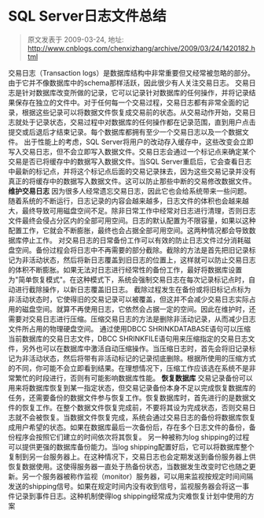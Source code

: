 # SQL Server日志文件总结 
> 原文发表于 2009-03-24, 地址: http://www.cnblogs.com/chenxizhang/archive/2009/03/24/1420182.html 


交易日志（Transaction logs）是数据库结构中非常重要但又经常被忽略的部分。由于它并不像数据库中的schema那样活跃，因此很少有人关注交易日志。 交易日志是针对数据库改变所做的记录，它可以记录针对数据库的任何操作，并将记录结果保存在独立的文件中。对于任何每一个交易过程，交易日志都有非常全面的记录，根据这些记录可以将数据文件恢复成交易前的状态。从交易动作开始，交易日志就处于记录状态，交易过程中对数据库的任何操作都在记录范围，直到用户点击提交或后退后才结束记录。每个数据库都拥有至少一个交易日志以及一个数据文件。 出于性能上的考虑，SQL Server将用户的改动存入缓存中，这些改变会立即写入交易日志，但不会立即写入数据文件。交易日志会通过一个标记点来确定某个交易是否已将缓存中的数据写入数据文件。当SQL Server重启后，它会查看日志中最新的标记点，并将这个标记点后面的交易记录抹去，因为这些交易记录并没有真正的将缓存中的数据写入数据文件。这可以防止那些中断的交易修改数据文件。 **维护交易日志** 因为很多人经常遗忘交易日志，因此它也会给系统带来一些问题。随着系统的不断运行，日志记录的内容会越来越多，日志文件的体积也会越来越大，最终导致可用磁盘空间不足。除非日常工作中经常对日志进行清理，否则日志文件最终会侵占分区内的全部可用空间。日志的默认配置为不限容量，如果以这种配置工作，它就会不断膨胀，最终也会占据全部可用空间。这两种情况都会导致数据库停止工作。 对交易日志的日常备份工作可以有效的防止日志文件过分消耗磁盘空间。备份过程会将日志中不再需要的部分截除。截除的方法是首先把旧记录标记为非活动状态，然后将新日志覆盖到旧日志的位置上，这样就可以防止交易日志的体积不断膨胀。如果无法对日志进行经常性的备份工作，最好将数据库设置为"简单恢复模式"。在这种模式下，系统会强制交易日志在每次记录标记点时，自动进行截除操作，以新日志覆盖旧日志。 截除过程发生在备份或将旧标记点标为非活动状态时，它使得旧的交易记录可以被覆盖，但这并不会减少交易日志实际占用的磁盘空间。就算不再使用日志，它依然会占据一定的空间。因此在维护时，还需要对交易日志进行压缩。压缩交易日志的方法是删除非活动记录，从而减少日志文件所占用的物理硬盘空间。 通过使用DBCC SHRINKDATABASE语句可以压缩当前数据库的交易日志文件，DBCC SHRINKFILE语句用来压缩指定的交易日志文件，另外也可以在数据库中激活自动压缩操作。当压缩日志时，首先会将旧记录标记为非活动状态，然后将带有非活动标记的记录彻底删除。根据所使用的压缩方式的不同，你可能不会立即看到结果。在理想情况下，压缩工作应该选在系统不是非常繁忙的时段进行，否则有可能影响数据库性能。 **恢复数据库** 交易记录备份可以用来将数据库恢复到某一指定状态，但交易记录备份本身不足以完成恢复数据库的任务，还需要备份的数据文件参与恢复工作。恢复数据库时，首先进行的是数据文件的恢复工作。在整个数据文件恢复完成前，不要将其设为完成状态，否则交易日志就不会被恢复。当数据文件恢复完成，系统会通过交易日志的备份将数据库恢复成用户希望的状态。如果在数据库最后一次备份后，存在多个日志文件的备份，备份程序会按照它们建立的时间依次将其恢复。 另一种被称为log shipping的过程可以提供更强的数据库备份能力。当log shipping配置好后，它可以将数据库整个复制到另一台服务器上。在这种情况下，交易日志也会定期发送到备份服务器上供恢复数据使用。这使得服务器一直处于热备份状态，当数据发生改变时它也随之更新。另一个服务器被称作监视（monitor）服务器，可以用来监视按规定时间间隔发送的shipping信号。如果在规定时间内没有收到信号，监视服务器会将这一事件记录到事件日志。这种机制使得log shipping经常成为灾难恢复计划中使用的方案





















